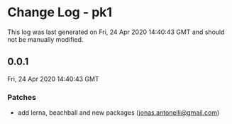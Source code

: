 # Change Log - pk1

This log was last generated on Fri, 24 Apr 2020 14:40:43 GMT and should not be manually modified.

<!-- Start content -->

## 0.0.1

Fri, 24 Apr 2020 14:40:43 GMT

### Patches

- add lerna, beachball and new packages (jonas.antonelli@gmail.com)
